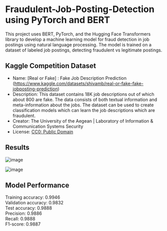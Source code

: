 # Fraudulent-Job-Posting-Detection using PyTorch and BERT

This project uses BERT, PyTorch, and the Hugging Face Transformers library to develop a machine learning model for fraud detection in job postings using natural language processing. The model is trained on a dataset of labeled job postings, detecting fraudulent vs legitimate postings.

## Kaggle Competition Dataset

- Name: [Real or Fake] : Fake Job Description Prediction (https://www.kaggle.com/datasets/shivamb/real-or-fake-fake-jobposting-prediction)
- Description: This dataset contains 18K job descriptions out of which about 800 are fake. The data consists of both textual information and meta-information about the jobs. The dataset can be used to create classification models which can learn the job descriptions which are fraudulent.
- Creator: The University of the Aegean | Laboratory of Information & Communication Systems Security
- License: [CC0: Public Domain](https://creativecommons.org/publicdomain/zero/1.0/)



## Results
![image](https://github.com/user-attachments/assets/813eccf1-60e2-4f2f-9547-b137ac078350)

![image](https://github.com/user-attachments/assets/46249c1f-ab09-40f4-833f-cf3ae5147997)


## Model Performance

Training accuracy: 0.9946\
Validation accuracy: 0.9832\
Test accuracy: 0.9888\
Precision: 0.9886\
Recall: 0.9888\
F1-score: 0.9887
